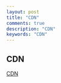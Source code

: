 ```yaml
---
layout: post
title: "CDN"
comments: true
description: "CDN"
keywords: "CDN"
---
```


## CDN

[CDN](/CDN)